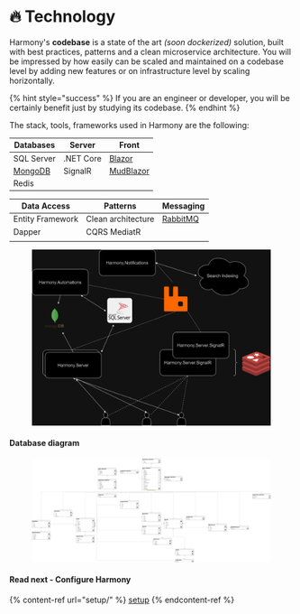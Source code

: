 # 🔥 Technology

Harmony's **codebase** is a state of the art _(soon dockerized)_ solution, built with best practices, patterns and a clean microservice architecture. You will be impressed by how easily can be scaled and maintained on a codebase level by adding new features or on infrastructure level by scaling horizontally.&#x20;

{% hint style="success" %}
If you are an engineer or developer, you will be certainly benefit just by studying its codebase.
{% endhint %}

The stack, tools, frameworks used in Harmony are the following:

| Databases                           | Server    | Front                                                                    |
| ----------------------------------- | --------- | ------------------------------------------------------------------------ |
| SQL Server                          | .NET Core | [Blazor](https://dotnet.microsoft.com/en-us/apps/aspnet/web-apps/blazor) |
| [MongoDB](https://www.mongodb.com/) | SignalR   | [MudBlazor](https://mudblazor.com/)                                      |
| Redis                               |           |                                                                          |

| Data Access      | Patterns           | Messaging                         |
| ---------------- | ------------------ | --------------------------------- |
| Entity Framework | Clean architecture | [RabbitMQ](https://rabbitmq.com/) |
| Dapper           | CQRS MediatR       |                                   |
|                  |                    |                                   |

<figure><img src="../.gitbook/assets/harmony-architecture.png" alt=""><figcaption></figcaption></figure>

#### Database diagram

<figure><img src="../.gitbook/assets/database-diagram.png" alt=""><figcaption></figcaption></figure>

#### Read next - Configure Harmony

{% content-ref url="setup/" %}
[setup](setup/)
{% endcontent-ref %}
